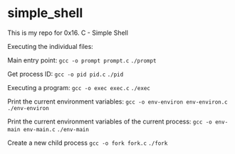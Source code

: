 # simple_shell
This is my repo for 0x16. C - Simple Shell

Executing the individual files: <br/>

Main entry point:
`gcc -o prompt prompt.c`
`./prompt`

Get process ID:
`gcc -o pid pid.c`
`./pid`

Executing a program:
`gcc -o exec exec.c`
`./exec`

Print the current environment variables:
`gcc -o env-environ env-environ.c`
`./env-environ`

Print the current environment variables of the current process:
`gcc -o env-main env-main.c`
`./env-main`

Create a new child process
`gcc -o fork fork.c`
`./fork`

``
``

``
``